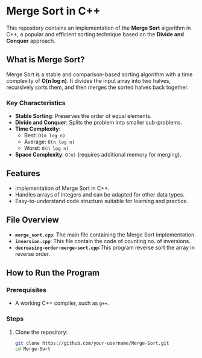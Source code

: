 # Merge Sort in C++

This repository contains an implementation of the **Merge Sort** algorithm in C++, a popular and efficient sorting technique based on the **Divide and Conquer** approach.

## What is Merge Sort?

Merge Sort is a stable and comparison-based sorting algorithm with a time complexity of **O(n log n)**. It divides the input array into two halves, recursively sorts them, and then merges the sorted halves back together.

### Key Characteristics
- **Stable Sorting**: Preserves the order of equal elements.
- **Divide and Conquer**: Splits the problem into smaller sub-problems.
- **Time Complexity**: 
  - Best: `O(n log n)`
  - Average: `O(n log n)`
  - Worst: `O(n log n)`
- **Space Complexity**: `O(n)` (requires additional memory for merging).

## Features

- Implementation of Merge Sort in C++.
- Handles arrays of integers and can be adapted for other data types.
- Easy-to-understand code structure suitable for learning and practice.

## File Overview

- **`merge_sort.cpp`**: The main file containing the Merge Sort implementation.
- **`inversion.cpp`**: This file contain the code of counting no. of inversions.
- **`decreasing-order-merge-sort.cpp`**:This program reverse sort the array in reverse order.

## How to Run the Program

### Prerequisites
- A working C++ compiler, such as `g++`.

### Steps
1. Clone the repository:
   ```bash
   git clone https://github.com/your-username/Merge-Sort.git
   cd Merge-Sort
